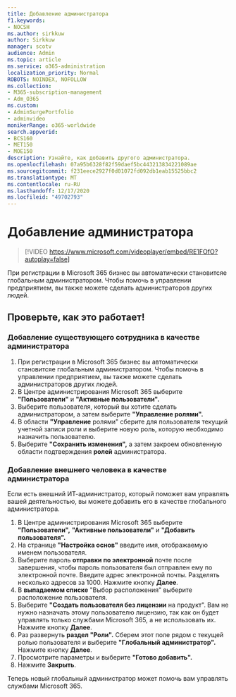 ```yaml
---
title: Добавление администратора
f1.keywords:
- NOCSH
ms.author: sirkkuw
author: Sirkkuw
manager: scotv
audience: Admin
ms.topic: article
ms.service: o365-administration
localization_priority: Normal
ROBOTS: NOINDEX, NOFOLLOW
ms.collection:
- M365-subscription-management
- Adm_O365
ms.custom:
- AdminSurgePortfolio
- adminvideo
monikerRange: o365-worldwide
search.appverid:
- BCS160
- MET150
- MOE150
description: Узнайте, как добавить другого администратора.
ms.openlocfilehash: 07a95b6328f82f59daef5bc443213834221089ae
ms.sourcegitcommit: f231eece2927f0d01072fd092db1eab15525bbc2
ms.translationtype: MT
ms.contentlocale: ru-RU
ms.lasthandoff: 12/17/2020
ms.locfileid: "49702793"
---
```

# <a name="add-an-admin"></a>Добавление администратора

> [!VIDEO https://www.microsoft.com/videoplayer/embed/RE1FOfO?autoplay=false]

При регистрации в Microsoft 365 бизнес вы автоматически становитсяе глобальным администратором. Чтобы помочь в управлении предприятием, вы также можете сделать администраторов других людей. 

## <a name="try-it"></a>Проверьте, как это работает!

### <a name="add-an-existing-employee-as-an-admin"></a>Добавление существующего сотрудника в качестве администратора

1. При регистрации в Microsoft 365 бизнес вы автоматически становитсяе глобальным администратором. Чтобы помочь в управлении предприятием, вы также можете сделать администраторов других людей. 
1. В Центре администрирования Microsoft 365 выберите **"Пользователи"** и **"Активные пользователи".**
1. Выберите пользователя, который вы хотите сделать администратором, а затем выберите **"Управление ролями".**
1. В области **"Управление** ролями" сберите для пользователя текущий учетной записи роли и выберите новую роль, которую необходимо назначить пользователю.
1. Выберите **"Сохранить изменения",** а затем закроем обновленную области подтверждения **ролей** администратора.

### <a name="add-someone-outside-the-company-as-an-admin"></a>Добавление внешнего человека в качестве администратора

Если есть внешний ИТ-администратор, который поможет вам управлять вашей деятельностью, вы можете добавить его в качестве глобального администратора.

1. В Центре администрирования Microsoft 365 выберите **"Пользователи",** **"Активные пользователи"** и **"Добавить пользователя".**
1. На странице **"Настройка основ"** введите имя, отображаемую именем пользователя.
1. Выберите пароль **отправки по электронной** почте после завершения, чтобы пароль пользователя был отправлен ему по электронной почте. Введите адрес электронной почты. Разделять несколько адресов за 1000. Нажмите кнопку **Далее**.
1. В **выпадаемом списке** "Выбор расположения" выберите расположение пользователя.
1. Выберите **"Создать пользователя без лицензии** на продукт". Вам не нужно назначать этому пользователю лицензию, так как он будет управлять только службами Microsoft 365, а не использовать их. Нажмите кнопку **Далее**.
1. Раз развернуть **раздел "Роли".** Сберем этот поле рядом с текущей ролью пользователя и выберите **"Глобальный администратор".** Нажмите кнопку **Далее**.
1. Просмотрите параметры и выберите **"Готово добавить".**
1. Нажмите **Закрыть**.

Теперь новый глобальный администратор может помочь вам управлять службами Microsoft 365.